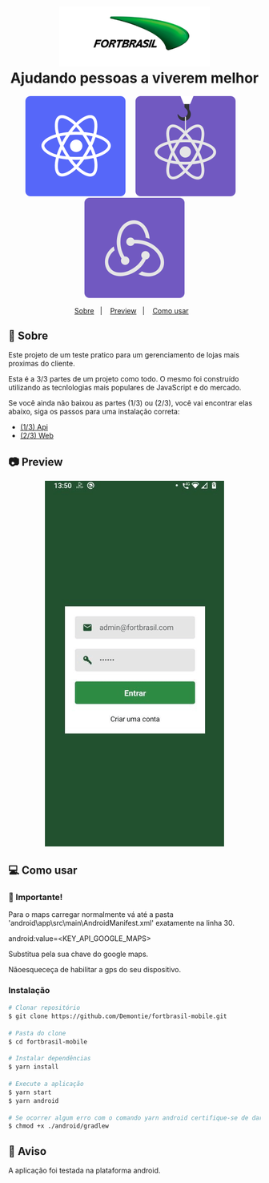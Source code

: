 <h1 align="center">
  <img alt="fortbrasil" title="fortbrasil" src="./.github/fortbrasil-logo.png" width="300px" />
  <br>
  Ajudando pessoas a viverem melhor
</h1>

<p align="center">
  <img src=".github/reactnative.svg" alt="React Native" />&nbsp;&nbsp;&nbsp;&nbsp;
  <img src=".github/hooks.svg" alt="React Hooks"/>&nbsp;&nbsp;&nbsp;&nbsp;
  <img src=".github/flux.svg" alt="Arquitetura Flux"/>
</a>

<p align="center">
  <a href="#rocket-sobre">Sobre</a>&nbsp;&nbsp;&nbsp;|&nbsp;&nbsp;&nbsp;
  <a href="#camera-preview">Preview</a>&nbsp;&nbsp;&nbsp;|&nbsp;&nbsp;&nbsp;
  <a href="#computer-como-usar">Como usar</a>&nbsp;&nbsp;&nbsp;
</p>

## :rocket: Sobre
Este projeto de um teste pratico para um gerenciamento de lojas mais proximas do cliente.

Esta é a 3/3 partes de um projeto como todo. O mesmo foi construído utilizando as tecnlologias mais populares de JavaScript e do mercado.

Se você ainda não baixou as partes (1/3) ou (2/3), você vai encontrar elas abaixo, siga os passos para uma instalação correta:
- [(1/3) Api](https://github.com/Demontie/fortbrasil-backend)
- [(2/3) Web](https://github.com/Demontie/fortbrasil-frontend)

## :camera: Preview
<p align="center">
  <img src="./.github/preview.gif" />
</p>

## :computer: Como usar
### :rotating_light: Importante!
Para o maps carregar normalmente vá até
a pasta 'android\app\src\main\AndroidManifest.xml' exatamente na linha 30.

android:value=<KEY_API_GOOGLE_MAPS>

Substitua pela sua chave do google maps.

Nãoesqueceça de habilitar a gps do seu dispositivo.

### Instalação

```bash
# Clonar repositório
$ git clone https://github.com/Demontie/fortbrasil-mobile.git

# Pasta do clone
$ cd fortbrasil-mobile

# Instalar dependências
$ yarn install

# Execute a aplicação
$ yarn start
$ yarn android

# Se ocorrer algum erro com o comando yarn android certifique-se de dar permissão ao gradlew
$ chmod +x ./android/gradlew
```
## :rotating_light: Aviso
A aplicação foi testada na plataforma android.